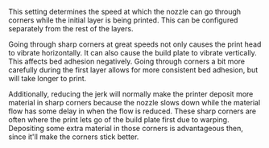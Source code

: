 This setting determines the speed at which the nozzle can go through corners while the initial layer is being printed. This can be configured separately from the rest of the layers.

Going through sharp corners at great speeds not only causes the print head to vibrate horizontally. It can also cause the build plate to vibrate vertically. This affects bed adhesion negatively. Going through corners a bit more carefully during the first layer allows for more consistent bed adhesion, but will take longer to print.

Additionally, reducing the jerk will normally make the printer deposit more material in sharp corners because the nozzle slows down while the material flow has some delay in when the flow is reduced. These sharp corners are often where the print lets go of the build plate first due to warping. Depositing some extra material in those corners is advantageous then, since it'll make the corners stick better.